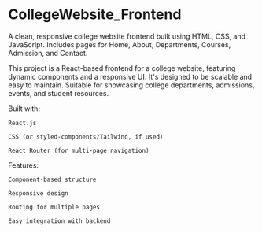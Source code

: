 # CollegeWebsite_Frontend
A clean, responsive college website frontend built using HTML, CSS, and JavaScript. Includes pages for Home, About, Departments, Courses, Admission, and Contact.


This project is a React-based frontend for a college website, featuring dynamic components and a responsive UI. It's designed to be scalable and easy to maintain. Suitable for showcasing college departments, admissions, events, and student resources.

Built with:

    React.js

    CSS (or styled-components/Tailwind, if used)

    React Router (for multi-page navigation)

Features:

    Component-based structure

    Responsive design

    Routing for multiple pages

    Easy integration with backend
